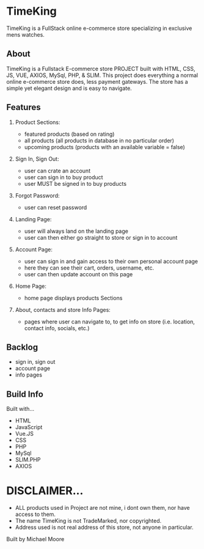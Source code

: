 # TimeKing
TimeKing is a FullStack online e-commerce store specializing in exclusive mens watches.

## About 
TimeKing is a Fullstack E-commerce store PROJECT built with HTML, CSS, JS, VUE, AXIOS, MySql, PHP, & SLIM. This project does everything a normal online e-commerce store does, less payment gateways. The store has a  simple yet elegant design and is easy to navigate.



## Features

1. Product Sections: 
    + featured products (based on rating)
    + all products (all products in database in no particular order)
    + upcoming products (products with an available variable = false)

2. Sign In, Sign Out:
    + user can crate an account
    + user can sign in to buy product
    + user MUST be signed in to buy products

3. Forgot Password: 
    + user can reset password

4. Landing Page:
    + user will always land on the landing page
    + user can then either go straight to store or sign in to account

5. Account Page:
    + user can sign in and gain access to their own personal account page
    + here they can see their cart, orders, username, etc.
    + user can then update account on this page

6. Home Page: 
    + home page displays products Sections
 
7. About, contacts and store Info Pages:
    + pages where user can navigate to, to get info on store (i.e. location, contact info, socials, etc.)

## Backlog

- sign in, sign out
- account page
- info pages

## Build Info

Built with...
- HTML 
- JavaScript
- Vue.JS
- CSS
- PHP
- MySql
- SLIM.PHP
- AXIOS

# DISCLAIMER...
- ALL products used in Project are not mine, i dont own them, nor have access to them.
- The name TimeKing is not TradeMarked, nor copyrighted.
- Address used is not real address of this store, not anyone in particular.

Built by Michael Moore